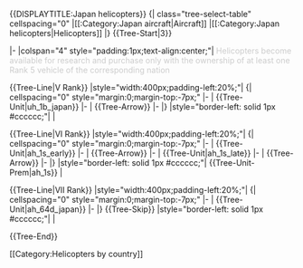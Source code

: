 {{DISPLAYTITLE:Japan helicopters}}
{| class="tree-select-table" cellspacing="0"
|[[:Category:Japan aircraft|Aircraft]]
|[[:Category:Japan helicopters|Helicopters]]
|}
{{Tree-Start|3}}

|-
|colspan="4" style="padding:1px;text-align:center;"|
<span style="color:#cccccc;">Helicopters become available for research and purchase only with the ownership of at least one Rank 5 vehicle of the corresponding nation</span>

{{Tree-Line|V Rank}}
|style="width:400px;padding-left:20%;"|
{| cellspacing="0" style="margin:0;margin-top:-7px;"
|-
| {{Tree-Unit|uh_1b_japan}}
|-
| {{Tree-Arrow}}
|-
|}
|style="border-left: solid 1px #cccccc;"|
|

{{Tree-Line|VI Rank}}
|style="width:400px;padding-left:20%;"|
{| cellspacing="0" style="margin:0;margin-top:-7px;"
|-
| {{Tree-Unit|ah_1s_early}}
|-
| {{Tree-Arrow}}
|-
| {{Tree-Unit|ah_1s_late}}
|-
| {{Tree-Arrow}}
|-
|}
|style="border-left: solid 1px #cccccc;"|
{{Tree-Unit-Prem|ah_1s}}
|

{{Tree-Line|VII Rank}}
|style="width:400px;padding-left:20%;"|
{| cellspacing="0" style="margin:0;margin-top:-7px;"
|-
| {{Tree-Unit|ah_64d_japan}}
|-
|}
{{Tree-Skip}}
|style="border-left: solid 1px #cccccc;"|
|

{{Tree-End}}

[[Category:Helicopters by country]]

